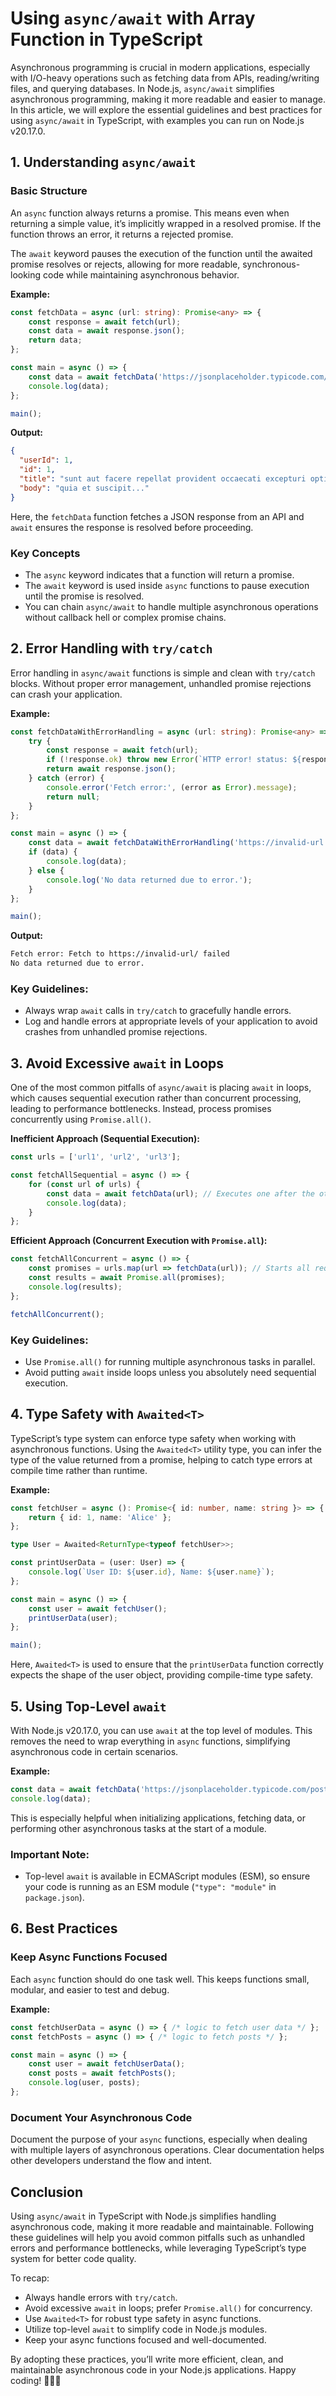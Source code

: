 # Using `async/await` with Array Function in TypeScript

Asynchronous programming is crucial in modern applications, especially with I/O-heavy operations such as fetching data from APIs, reading/writing files, and querying databases. In Node.js, `async/await` simplifies asynchronous programming, making it more readable and easier to manage. In this article, we will explore the essential guidelines and best practices for using `async/await` in TypeScript, with examples you can run on Node.js v20.17.0.

## 1. Understanding `async/await`

### Basic Structure

An `async` function always returns a promise. This means even when returning a simple value, it’s implicitly wrapped in a resolved promise. If the function throws an error, it returns a rejected promise.

The `await` keyword pauses the execution of the function until the awaited promise resolves or rejects, allowing for more readable, synchronous-looking code while maintaining asynchronous behavior.

**Example:**
```typescript
const fetchData = async (url: string): Promise<any> => {
    const response = await fetch(url);
    const data = await response.json();
    return data;
};

const main = async () => {
    const data = await fetchData('https://jsonplaceholder.typicode.com/posts/1');
    console.log(data);
};

main();
```

**Output:**
```json
{
  "userId": 1,
  "id": 1,
  "title": "sunt aut facere repellat provident occaecati excepturi optio reprehenderit",
  "body": "quia et suscipit..."
}
```

Here, the `fetchData` function fetches a JSON response from an API and `await` ensures the response is resolved before proceeding.

### Key Concepts
- The `async` keyword indicates that a function will return a promise.
- The `await` keyword is used inside `async` functions to pause execution until the promise is resolved.
- You can chain `async/await` to handle multiple asynchronous operations without callback hell or complex promise chains.


## 2. Error Handling with `try/catch`

Error handling in `async/await` functions is simple and clean with `try/catch` blocks. Without proper error management, unhandled promise rejections can crash your application.

**Example:**

```typescript
const fetchDataWithErrorHandling = async (url: string): Promise<any> => {
    try {
        const response = await fetch(url);
        if (!response.ok) throw new Error(`HTTP error! status: ${response.status}`);
        return await response.json();
    } catch (error) {
        console.error('Fetch error:', (error as Error).message);
        return null;
    }
};

const main = async () => {
    const data = await fetchDataWithErrorHandling('https://invalid-url');
    if (data) {
        console.log(data);
    } else {
        console.log('No data returned due to error.');
    }
};

main();
```

**Output:**
```bash
Fetch error: Fetch to https://invalid-url/ failed
No data returned due to error.
```

### Key Guidelines:
- Always wrap `await` calls in `try/catch` to gracefully handle errors.
- Log and handle errors at appropriate levels of your application to avoid crashes from unhandled promise rejections.


## 3. Avoid Excessive `await` in Loops

One of the most common pitfalls of `async/await` is placing `await` in loops, which causes sequential execution rather than concurrent processing, leading to performance bottlenecks. Instead, process promises concurrently using `Promise.all()`.

**Inefficient Approach (Sequential Execution):**
```typescript
const urls = ['url1', 'url2', 'url3'];

const fetchAllSequential = async () => {
    for (const url of urls) {
        const data = await fetchData(url); // Executes one after the other
        console.log(data);
    }
};
```

**Efficient Approach (Concurrent Execution with `Promise.all`):**

```typescript
const fetchAllConcurrent = async () => {
    const promises = urls.map(url => fetchData(url)); // Starts all requests concurrently
    const results = await Promise.all(promises);
    console.log(results);
};

fetchAllConcurrent();
```

### Key Guidelines:
- Use `Promise.all()` for running multiple asynchronous tasks in parallel.
- Avoid putting `await` inside loops unless you absolutely need sequential execution.


## 4. Type Safety with `Awaited<T>`

TypeScript’s type system can enforce type safety when working with asynchronous functions. Using the `Awaited<T>` utility type, you can infer the type of the value returned from a promise, helping to catch type errors at compile time rather than runtime.

**Example:**

```typescript
const fetchUser = async (): Promise<{ id: number, name: string }> => {
    return { id: 1, name: 'Alice' };
};

type User = Awaited<ReturnType<typeof fetchUser>>;

const printUserData = (user: User) => {
    console.log(`User ID: ${user.id}, Name: ${user.name}`);
};

const main = async () => {
    const user = await fetchUser();
    printUserData(user);
};

main();
```

Here, `Awaited<T>` is used to ensure that the `printUserData` function correctly expects the shape of the user object, providing compile-time type safety.


## 5. Using Top-Level `await`

With Node.js v20.17.0, you can use `await` at the top level of modules. This removes the need to wrap everything in `async` functions, simplifying asynchronous code in certain scenarios.

**Example:**

```typescript
const data = await fetchData('https://jsonplaceholder.typicode.com/posts/2');
console.log(data);
```

This is especially helpful when initializing applications, fetching data, or performing other asynchronous tasks at the start of a module.

### Important Note:
- Top-level `await` is available in ECMAScript modules (ESM), so ensure your code is running as an ESM module (`"type": "module"` in `package.json`).


## 6. Best Practices

### Keep Async Functions Focused
Each `async` function should do one task well. This keeps functions small, modular, and easier to test and debug.

**Example:**

```typescript
const fetchUserData = async () => { /* logic to fetch user data */ };
const fetchPosts = async () => { /* logic to fetch posts */ };

const main = async () => {
    const user = await fetchUserData();
    const posts = await fetchPosts();
    console.log(user, posts);
};
```

### Document Your Asynchronous Code
Document the purpose of your `async` functions, especially when dealing with multiple layers of asynchronous operations. Clear documentation helps other developers understand the flow and intent.


## Conclusion

Using `async/await` in TypeScript with Node.js simplifies handling asynchronous code, making it more readable and maintainable. Following these guidelines will help you avoid common pitfalls such as unhandled errors and performance bottlenecks, while leveraging TypeScript’s type system for better code quality.

To recap:
- Always handle errors with `try/catch`.
- Avoid excessive `await` in loops; prefer `Promise.all()` for concurrency.
- Use `Awaited<T>` for robust type safety in async functions.
- Utilize top-level `await` to simplify code in Node.js modules.
- Keep your async functions focused and well-documented.

By adopting these practices, you’ll write more efficient, clean, and maintainable asynchronous code in your Node.js applications. Happy coding! 🔨🤖🔧

